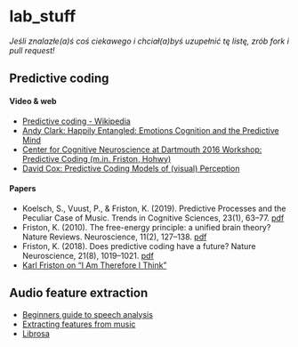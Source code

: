# lab_stuff

*Jeśli znalazłe(a)ś coś ciekawego i chciał(a)byś uzupełnić tę listę, zrób fork i pull request!*

## Predictive coding

#### Video & web

- [Predictive coding - Wikipedia](https://en.wikipedia.org/wiki/Predictive_coding)
- [Andy Clark: Happily Entangled: Emotions Cognition and the Predictive Mind](https://www.youtube.com/watch?v=OS3RM3F8YmE)
- [Center for Cognitive Neuroscience at Dartmouth 2016 Workshop: Predictive Coding (m.in. Friston, Hohwy)](https://www.youtube.com/watch?v=8oyy5jmz8Ws&list=PLPDZ9rcIfxyMZacItqYr58NLzvtRPZcRQ)
- [David Cox: Predictive Coding Models of (visual) Perception](https://www.youtube.com/watch?v=P0yVuoATjzs)


#### Papers

- Koelsch, S., Vuust, P., & Friston, K. (2019). Predictive Processes and the Peculiar Case of Music. Trends in Cognitive Sciences, 23(1), 63–77. [pdf](http://stefan-koelsch.de/papers/koelsch_vuust_friston_2018_predictive_processes_and_the_peculiar_case_of_music_trends_in_cognitive_sciences.pdf)
- Friston, K. (2010). The free-energy principle: a unified brain theory? Nature Reviews. Neuroscience, 11(2), 127–138. [pdf](https://www.uab.edu/medicine/cinl/images/KFriston_FreeEnergy_BrainTheory.pdf)
- Friston, K. (2018). Does predictive coding have a future? Nature Neuroscience, 21(8), 1019–1021. [pdf](https://discovery.ucl.ac.uk/id/eprint/10056744/1/Friston_News%20and%20views.pdf)
- [Karl Friston on “I Am Therefore I Think”](https://www.youtube.com/watch?v=G_sQZeFRjR8)

## Audio feature extraction

- [Beginners guide to speech analysis](https://towardsdatascience.com/beginners-guide-to-speech-analysis-4690ca7a7c05)
- [Extracting features from music](https://towardsdatascience.com/extract-features-of-music-75a3f9bc265d)
- [Librosa](https://librosa.github.io/librosa/index.html)